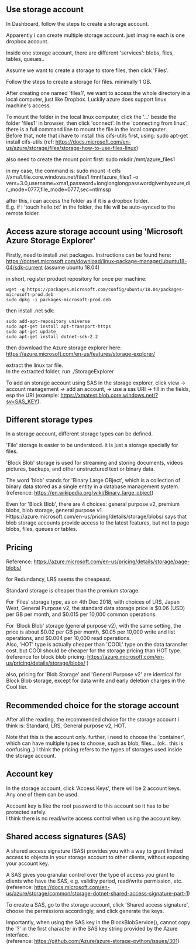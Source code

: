 Use storage account
-------------------------

In Dashboard, follow the steps to create a storage account.

Apparently i can create multiple storage account. just imagine each is one dropbox account.

Inside one storage account, there are different 'services': blobs, files, tables, queues..

Assume we want to create a storage to store files, then click 'Files'.

Follow the steps to create a storage for files. minimally 1 GB.

After creating one named 'files1', we want to access the whole directory in a local computer, just like Dropbox.
Luckily azure does support linux machine's access.

To mount the folder in the local linux computer, click the '...' beside the folder 'files1' in browser,
then click 'connect'.
In the 'connecting from linux', there is a full command line to mount the file in the local computer.  
Before that, note that i have to install this cifs-utils first, using: sudo apt-get install cifs-utils (ref: https://docs.microsoft.com/en-us/azure/storage/files/storage-how-to-use-files-linux)

also need to create the mount point first: sudo mkdir /mnt/azure_files1

in my case, the command is: sudo mount -t cifs //xma1.file.core.windows.net/files1 /mnt/azure_files1 -o vers=3.0,username=xma1,password=longlonglongpasswordgivenbyazure,dir_mode=0777,file_mode=0777,sec=ntlmssp

after this, i can access the folder as if it is a dropbox folder.  
E.g. if i 'touch hello.txt' in the folder, the file will be auto-synced to the remote folder.


Access azure storage account using 'Microsoft Azure Storage Explorer'
-----------------------------------------------------------------------

Firstly, need to install .net packages. 
Instructions can be found here: https://dotnet.microsoft.com/download/linux-package-manager/ubuntu18-04/sdk-current
(assume ubuntu 18.04)

in short, register product repository for once per machine:

```
wget -q https://packages.microsoft.com/config/ubuntu/18.04/packages-microsoft-prod.deb
sudo dpkg -i packages-microsoft-prod.deb
```

then install .net sdk:

```
sudo add-apt-repository universe
sudo apt-get install apt-transport-https
sudo apt-get update
sudo apt-get install dotnet-sdk-2.2
```

then download the Azure storage explorer here: https://azure.microsoft.com/en-us/features/storage-explorer/

extract the linux tar file.  
In the extracted folder, run ./StorageExplorer

To add an storage account using SAS in the storage explorer, click view -> account management -> add an account,
-> use a sas URI -> fill in the fields, esp the URI (example: https://xmatest.blob.core.windows.net/?sv=SAS_KEY). 


Different storage types
------------------------------

In a storage account, different storage types can be defined.

'File' storage is easier to be understood. it is just a storage specially for files.

'Block Blob' storage is used for streaming and storing documents, videos pictures, backups,
and other unstructured text or binary data.

The word 'blob' stands for 'Binary Large OBject', which is a collection of binary data stored as a single entity in a database management system.
(reference: https://en.wikipedia.org/wiki/Binary_large_object)

Even for 'Block Blob', there are 4 choices: general purpose v2, premium blobs, blob storage, general purpose v1.  
Https://azure.microsoft.com/en-us/pricing/details/storage/blobs/ says that blob storage accounts provide access to the latest features, but not to page blobs, files, queues or tables.


Pricing
-----------------------------

Reference: https://azure.microsoft.com/en-us/pricing/details/storage/page-blobs/

for Redundancy, LRS seems the cheapeast.

Standard storage is cheaper than the premium storage.

For 'Files' storage type, as on 4th Dec 2018, with choices of LRS, Japan West, General Purpose v2, 
the standard data storage price is $0.06 (USD) per GB per month, and $0.015 per 10,000 common operations.

For 'Block Blob' storage (general purpose v2), with the same setting, the price is about $0.02 per GB per month,
$0.05 per 10,000 write and list operations, and $0.004 per 10,000 read operations.  
Also, 'HOT' type is actually cheaper than 'COOL' type on the data taransfer cost. but COOl should be cheaper for the storage pricing than HOT type.  
(reference for block blob pricing: https://azure.microsoft.com/en-us/pricing/details/storage/blobs/ )

also, pricing for 'Blob Storage' and 'General Purpose v2' are identical for Block Blob storage, 
except for data write and early deletion charges in the Cool tier.


Recommended choice for the storage account
-----------------------------

After all the reading, the recommended choice for the storage account i think is:
Standard, LRS, General purpose v2, HOT.

Note that this is the account only. further, i need to choose the 'container', which can have multiple types to choose, such as blob, files... (ok.. this is confusing..)
I think the pricing refers to the types of storages used inside the storage account.


Account key
-----------------------------

In the storage account, click 'Access Keys', there will be 2 account keys.
Any one of them can be used.

Account key is like the root password to this account so it has to be protected safely.  
I think there is no read/write access control when using the account key.


Shared access signatures (SAS)
---------------------------------

A shared access signature (SAS) provides you with a way to grant limited access to objects in your storage account to other clients, without exposing your account key.

A SAS gives you granular control over the type of access you grant to clients who have the SAS, e.g. validity period, read/write permission, etc.  
(reference: https://docs.microsoft.com/en-us/azure/storage/common/storage-dotnet-shared-access-signature-part-1)

To create a SAS, go to the storage account, click 'Shared access signature', choose the permissions accordingly, and click generate the keys.


Importantly, when using the SAS key in the BlockBlobService(), cannot copy the '?' in the first character in the SAS key string provided by the Azure interface.  
(reference: https://github.com/Azure/azure-storage-python/issues/301)

